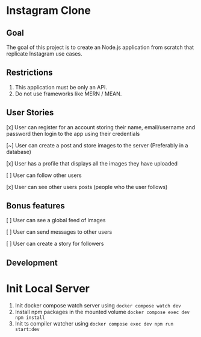 # Instagram Clone

## Goal

The goal of this project is to create an Node.js application from scratch that replicate Instagram use cases. 

## Restrictions

1. This application must be only an API.
2. Do not use frameworks like MERN / MEAN.

## User Stories

[x] User can register for an account storing their name, email/username and password then login to the app using their credentials

[~] User can create a post and store images to the server (Preferably in a database)

[x] User has a profile that displays all the images they have uploaded

[ ] User can follow other users

[x] User can see other users posts (people who the user follows)

## Bonus features

[ ] User can see a global feed of images

[ ] User can send messages to other users

[ ] User can create a story for followers

## Development

# Init Local Server
1. Init docker compose watch server using `docker compose watch dev`
2. Install npm packages in the mounted volume `docker compose exec dev npm install`
3. Init ts compiler watcher using `docker compose exec dev npm run start:dev`